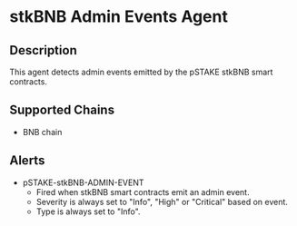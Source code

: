 # stkBNB Admin Events Agent

## Description

This agent detects admin events emitted by the pSTAKE stkBNB smart contracts.

## Supported Chains

- BNB chain

## Alerts

- pSTAKE-stkBNB-ADMIN-EVENT
    - Fired when stkBNB smart contracts emit an admin event.
    - Severity is always set to "Info", "High" or "Critical" based on event.
    - Type is always set to "Info".

